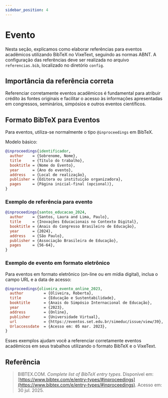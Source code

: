 ```yaml
---
sidebar_position: 4
---
```


# Evento

Nesta seção, explicamos como elaborar referências para eventos acadêmicos utilizando BibTeX no VixeText, seguindo as normas ABNT. A configuração das referências deve ser realizada no arquivo `referencias.bib`, localizado no diretório `config`.

## Importância da referência correta

Referenciar corretamente eventos acadêmicos é fundamental para atribuir crédito às fontes originais e facilitar o acesso às informações apresentadas em congressos, seminários, simpósios e outros eventos científicos.

## Formato BibTeX para Eventos

Para eventos, utiliza-se normalmente o tipo `@inproceedings` em BibTeX.

Modelo básico:

```bibtex
@inproceedings{identificador,
  author    = {Sobrenome, Nome},
  title     = {Título do trabalho},
  booktitle = {Nome do Evento},
  year      = {Ano do evento},
  address   = {Local de realização},
  publisher = {Editora ou instituição organizadora},
  pages     = {Página inicial-final (opcional)},
}
```

### Exemplo de referência para evento

```bibtex
@inproceedings{santos_educacao_2024,
  author    = {Santos, Laura and Lima, Paulo},
  title     = {Inovações Educacionais no Contexto Digital},
  booktitle = {Anais do Congresso Brasileiro de Educação},
  year      = {2024},
  address   = {São Paulo},
  publisher = {Associação Brasileira de Educação},
  pages     = {56-64},
}
```

### Exemplo de evento em formato eletrônico

Para eventos em formato eletrônico (on-line ou em mídia digital), inclua o campo URL e a data de acesso:

```bibtex
@inproceedings{oliveira_evento_online_2023,
  author         = {Oliveira, Roberta},
  title          = {Educação e Sustentabilidade},
  booktitle      = {Anais do Simpósio Internacional de Educação},
  year           = {2023},
  address        = {Online},
  publisher      = {Universidade Virtual},
  url            = {https://eventos.set.edu.br/simeduc/issue/view/39},
  Urlaccessdate  = {Acesso em: 05 mar. 2023},
}
```

Esses exemplos ajudam você a referenciar corretamente eventos acadêmicos em seus trabalhos utilizando o formato BibTeX e o VixeText.

## Referência

> BIBTEX.COM. *Complete list of BibTeX entry types*. Disponível em: [https://www.bibtex.com/e/entry-types/#inproceedings](https://www.bibtex.com/e/entry-types/#inproceedings). Acesso em: 30 jul. 2025.
